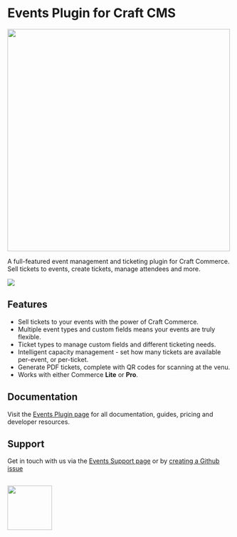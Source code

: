 # Events Plugin for Craft CMS

<img width="500" src="https://verbb.imgix.net/plugins/events/events-social-card.png?v=2">

A full-featured event management and ticketing plugin for Craft Commerce. Sell tickets to events, create tickets, manage attendees and more.

![](https://verbb.imgix.net/plugins/events/event-tickets-2_190423_042555.png)

## Features

- Sell tickets to your events with the power of Craft Commerce.
- Multiple event types and custom fields means your events are truly flexible.
- Ticket types to manage custom fields and different ticketing needs.
- Intelligent capacity management - set how many tickets are available per-event, or per-ticket.
- Generate PDF tickets, complete with QR codes for scanning at the venu.
- Works with either Commerce **Lite** or **Pro**.

## Documentation

Visit the [Events Plugin page](https://verbb.io/craft-plugins/events) for all documentation, guides, pricing and developer resources.

## Support

Get in touch with us via the [Events Support page](https://verbb.io/craft-plugins/events/support) or by [creating a Github issue](https://github.com/verbb/events/issues)

<h2></h2>

<a href="https://verbb.io" target="_blank">
  <img width="100" src="https://verbb.io/assets/img/verbb-pill.svg">
</a>




